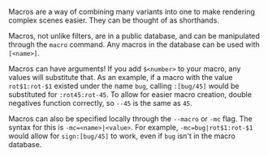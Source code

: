 Macros are a way of combining many variants into one to make rendering complex scenes easier.
They can be thought of as shorthands.

Macros, not unlike filters, are in a public database, and can be manipulated through the `macro` command.
Any macros in the database can be used with `[<name>]`.

Macros can have arguments! If you add `$<number>` to your macro, any values will substitute that.
As an example, if a macro with the value `rot$1:rot-$1` existed under the name `bug`, 
calling `:[bug/45]` would be substituted for `:rot45:rot-45`. 
To allow for easier macro creation, double negatives function correctly, so `--45` is the same as `45`.

Macros can also be specified locally through the `--macro` or `-mc` flag.
The syntax for this is `-mc=<name>|<value>`.
For example, `-mc=bug|rot$1:rot-$1` would allow for `sign:[bug/45]` to work, even if `bug` isn't in the macro database.